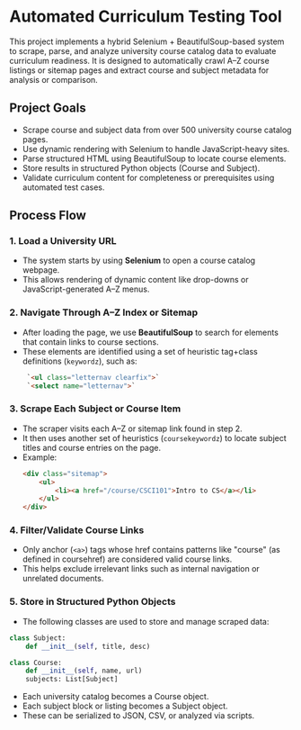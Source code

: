 # Automated Curriculum Testing Tool

This project implements a hybrid Selenium + BeautifulSoup-based system to scrape, parse, and analyze university course catalog data to evaluate curriculum readiness. It is designed to automatically crawl A–Z course listings or sitemap pages and extract course and subject metadata for analysis or comparison.

## Project Goals

- Scrape course and subject data from over 500 university course catalog pages.
- Use dynamic rendering with Selenium to handle JavaScript-heavy sites.
- Parse structured HTML using BeautifulSoup to locate course elements.
- Store results in structured Python objects (Course and Subject).
- Validate curriculum content for completeness or prerequisites using automated test cases.

## Process Flow

### 1. **Load a University URL**
- The system starts by using **Selenium** to open a course catalog webpage.
- This allows rendering of dynamic content like drop-downs or JavaScript-generated A–Z menus.

### 2. **Navigate Through A–Z Index or Sitemap**
- After loading the page, we use **BeautifulSoup** to search for elements that contain links to course sections.
- These elements are identified using a set of heuristic tag+class definitions (`keywordz`), such as:
  ```html
   `<ul class="letternav clearfix">`
   `<select name="letternav">`
  ```

### 3. **Scrape Each Subject or Course Item**
- The scraper visits each A–Z or sitemap link found in step 2.
- It then uses another set of heuristics (`coursekeywordz`) to locate subject titles and course entries on the page.
- Example:
  ```html
  <div class="sitemap">
      <ul>
          <li><a href="/course/CSCI101">Intro to CS</a></li>
      </ul>
  </div>
  ```

### 4. **Filter/Validate Course Links**
- Only anchor (`<a>`) tags whose href contains patterns like "course" (as defined in coursehref) are considered valid course links.
- This helps exclude irrelevant links such as internal navigation or unrelated documents.

### 5. **Store in Structured Python Objects**
- The following classes are used to store and manage scraped data:
```python
class Subject:
    def __init__(self, title, desc)

class Course:
    def __init__(self, name, url)
    subjects: List[Subject]
```

- Each university catalog becomes a Course object.
- Each subject block or listing becomes a Subject object.
- These can be serialized to JSON, CSV, or analyzed via scripts.

